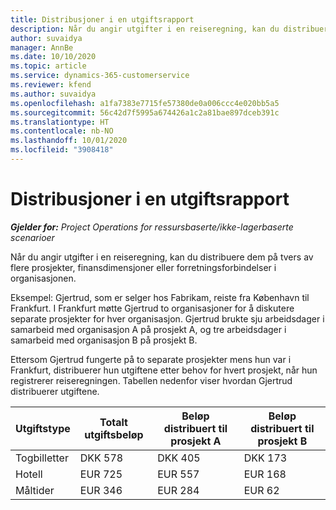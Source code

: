 ```yaml
---
title: Distribusjoner i en utgiftsrapport
description: Når du angir utgifter i en reiseregning, kan du distribuere dem på tvers av flere prosjekter, juridiske enheter eller forretningsforbindelser i organisasjonen.
author: suvaidya
manager: AnnBe
ms.date: 10/10/2020
ms.topic: article
ms.service: dynamics-365-customerservice
ms.reviewer: kfend
ms.author: suvaidya
ms.openlocfilehash: a1fa7383e7715fe57380de0a006ccc4e020bb5a5
ms.sourcegitcommit: 56c42d7f5995a674426a1c2a81bae897dceb391c
ms.translationtype: HT
ms.contentlocale: nb-NO
ms.lasthandoff: 10/01/2020
ms.locfileid: "3908418"
---
```

# <a name="distributions-on-an-expense-report"></a>Distribusjoner i en utgiftsrapport

_**Gjelder for:** Project Operations for ressursbaserte/ikke-lagerbaserte scenarioer_

Når du angir utgifter i en reiseregning, kan du distribuere dem på tvers av flere prosjekter, finansdimensjoner eller forretningsforbindelser i organisasjonen.

Eksempel: Gjertrud, som er selger hos Fabrikam, reiste fra København til Frankfurt. I Frankfurt møtte Gjertrud to organisasjoner for å diskutere separate prosjekter for hver organisasjon. Gjertrud brukte sju arbeidsdager i samarbeid med organisasjon A på prosjekt A, og tre arbeidsdager i samarbeid med organisasjon B på prosjekt B.

Ettersom Gjertrud fungerte på to separate prosjekter mens hun var i Frankfurt, distribuerer hun utgiftene etter behov for hvert prosjekt, når hun registrerer reiseregningen. Tabellen nedenfor viser hvordan Gjertrud distribuerer utgiftene.

| Utgiftstype | Totalt utgiftsbeløp | Beløp distribuert til prosjekt A | Beløp distribuert til prosjekt B |
|--------------|----------------------|---------------------------------|---------------------------------|
| Togbilletter   | DKK 578              | DKK 405                         | DKK 173                         |
| Hotell        | EUR 725              | EUR 557                         | EUR 168                         |
| Måltider        | EUR 346              | EUR 284                         | EUR 62                          |
